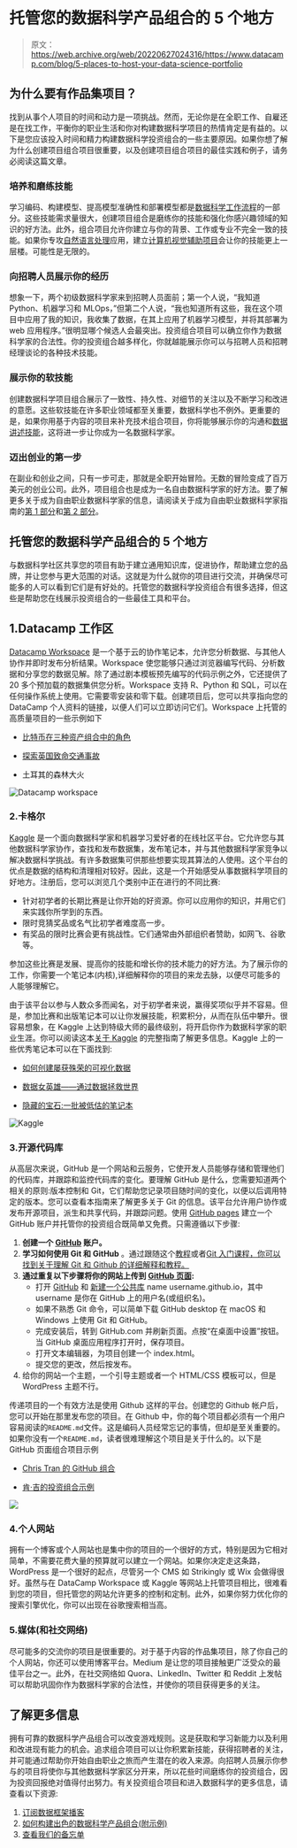 # 托管您的数据科学产品组合的 5 个地方

> 原文：<https://web.archive.org/web/20220627024316/https://www.datacamp.com/blog/5-places-to-host-your-data-science-portfolio>

## 为什么要有作品集项目？

找到从事个人项目的时间和动力是一项挑战。然而，无论你是在全职工作、自雇还是在找工作，平衡你的职业生活和你对构建数据科学项目的热情肯定是有益的。以下是您应该投入时间和精力构建数据科学投资组合的一些主要原因。如果你想了解为什么创建项目组合项目很重要，以及创建项目组合项目的最佳实践和例子，请务必阅读这篇文章。

### 培养和磨练技能

学习编码、构建模型、提高模型准确性和部署模型都是[数据科学工作流程](https://web.archive.org/web/20220604043724/https://www.datacamp.com/blog/what-does-a-data-scientist-do-breaking-down-the-responsibilities-of-data-scientists)的一部分。这些技能需求量很大，创建项目组合是磨练你的技能和强化你感兴趣领域的知识的好方法。此外，组合项目允许你建立与你的背景、工作或专业不完全一致的技能。如果你专攻[自然语言处理](https://web.archive.org/web/20220604043724/https://www.datacamp.com/tracks/natural-language-processing-in-python)应用，建立[计算机视觉辅助项目](https://web.archive.org/web/20220604043724/https://www.datacamp.com/tracks/image-processing)会让你的技能更上一层楼。可能性是无限的。

### 向招聘人员展示你的经历

想象一下，两个初级数据科学家来到招聘人员面前；第一个人说，“我知道 Python、机器学习和 MLOps，”但第二个人说，“我也知道所有这些，我在这个项目中应用了我的知识，我收集了数据，在其上应用了机器学习模型，并将其部署为 web 应用程序。”很明显哪个候选人会最突出。投资组合项目可以确立你作为数据科学家的合法性。你的投资组合越多样化，你就越能展示你可以与招聘人员和招聘经理谈论的各种技术技能。

### 展示你的软技能

创建数据科学项目组合展示了一致性、持久性、对细节的关注以及不断学习和改进的意愿。这些软技能在许多职业领域都至关重要，数据科学也不例外。更重要的是，如果你用基于内容的项目来补充技术组合项目，你将能够展示你的沟通和[数据讲述技能](https://web.archive.org/web/20220604043724/https://www.datacamp.com/podcast/effective-data-storytelling-how-to-turn-insights-into-actions)，这将进一步让你成为一名数据科学家。

### 迈出创业的第一步

在副业和创业之间，只有一步可走，那就是全职开始冒险。无数的冒险变成了百万美元的创业公司。此外，项目组合也是成为一名自由数据科学家的好方法。要了解更多关于成为自由职业数据科学家的信息，请阅读关于成为自由职业数据科学家指南的[第 1 部分](https://web.archive.org/web/20220604043724/https://www.datacamp.com/blog/how-to-become-a-freelance-data-scientist-pt1)和[第 2 部分](https://web.archive.org/web/20220604043724/https://www.datacamp.com/blog/how-to-become-a-freelance-data-scientist-pt-2)。

## 托管您的数据科学产品组合的 5 个地方

与数据科学社区共享您的项目有助于建立通用知识库，促进协作，帮助建立您的品牌，并让您参与更大范围的对话。这就是为什么就你的项目进行交流，并确保尽可能多的人可以看到它们是有好处的。托管您的数据科学投资组合有很多选择，但这些是帮助您在线展示投资组合的一些最佳工具和平台。

## 1.Datacamp 工作区

[Datacamp Workspace](https://web.archive.org/web/20220604043724/https://www.datacamp.com/workspace) 是一个基于云的协作笔记本，允许您分析数据、与其他人协作并即时发布分析结果。Workspace 使您能够只通过浏览器编写代码、分析数据和分享您的数据见解。除了通过剧本模板预先编写的代码示例之外，它还提供了 20 多个预加载的数据集供您分析。Workspace 支持 R、Python 和 SQL，可以在任何操作系统上使用。它需要零安装和零下载。创建项目后，您可以共享指向您的 DataCamp 个人资料的链接，以便人们可以立即访问它们。Workspace 上托管的高质量项目的一些示例如下

*   [比特币在三种资产组合中的角色](https://web.archive.org/web/20220604043724/https://app.datacamp.com/workspace/w/21cc7714-89b7-48e4-b1b3-7733e95e536a#the-role-of-bitcoin-in-a-3-asset-portfolio)

*   [探索英国致命交通事故](https://web.archive.org/web/20220604043724/https://app.datacamp.com/workspace/w/39b1c5ff-f516-4e84-af83-04d8ea361642)

*   土耳其的森林大火

![Datacamp workspace](img/60ad18ad16ec1978c5cfd509f00d6497.png)

### 2.卡格尔

[Kaggle](https://web.archive.org/web/20220604043724/https://www.datacamp.com/blog/what-is-kaggle) 是一个面向数据科学家和机器学习爱好者的在线社区平台。它允许您与其他数据科学家协作，查找和发布数据集，发布笔记本，并与其他数据科学家竞争以解决数据科学挑战。有许多数据集可供那些想要实现其算法的人使用。这个平台的优点是数据的结构和清理相对较好。因此，这是一个开始感受从事数据科学项目的好地方。注册后，您可以浏览几个类别中正在进行的不同比赛:

*   针对初学者的长期比赛是让你开始的好资源。你可以应用你的知识，并用它们来实践你所学到的东西。
*   限时竞猜奖品或名气比初学者难度高一步。
*   有奖品的限时比赛会更有挑战性。它们通常由外部组织者赞助，如网飞、谷歌等。

参加这些比赛是发展、提高你的技能和增长你的技术能力的好方法。为了展示你的工作，你需要一个笔记本(内核),详细解释你的项目的来龙去脉，以便尽可能多的人能够理解它。

由于该平台以参与人数众多而闻名，对于初学者来说，赢得奖项似乎并不容易。但是，参加比赛和出版笔记本可以让你发展技能，积累积分，从而在队伍中攀升。很容易想象，在 Kaggle 上达到特级大师的最终级别，将开启你作为数据科学家的职业生涯。你可以阅读这本[关于 Kaggle](https://web.archive.org/web/20220604043724/https://www.datacamp.com/blog/kaggle-competitions-the-complete-guide) 的完整指南了解更多信息。Kaggle 上的一些优秀笔记本可以在下面找到:

*   [如何创建屡获殊荣的可视化数据](https://web.archive.org/web/20220604043724/https://www.kaggle.com/code/andresionek/how-to-create-award-winning-data-visualizations/notebook)

*   [数据女英雄——通过数据拯救世界](https://web.archive.org/web/20220604043724/https://www.kaggle.com/code/carodias/data-heroines-saving-the-world-through-data/notebook)

*   [隐藏的宝石:一批被低估的笔记本](https://web.archive.org/web/20220604043724/https://www.kaggle.com/code/headsortails/hidden-gems-a-collection-of-underrated-notebooks)

![Kaggle](img/0787af7089565d4b8f7eb58fb05b17bd.png)

### 3.开源代码库

从高层次来说，GitHub 是一个网站和云服务，它使开发人员能够存储和管理他们的代码库，并跟踪和监控代码库的变化。要理解 GitHub 是什么，您需要知道两个相关的原则:版本控制和 Git，它们帮助您记录项目随时间的变化，以便以后调用特定的版本。您可以查看本指南来了解更多关于 Git 的信息。该平台允许用户协作或发布开源项目，派生和共享代码，并跟踪问题。使用 [GitHub pages](https://web.archive.org/web/20220604043724/https://pages.github.com/) 建立一个 GitHub 账户并托管你的投资组合既简单又免费。只需遵循以下步骤:

1.  **创建一个 [GitHub](https://web.archive.org/web/20220604043724/https://github.com/) 账户。**
2.  **学习如何使用 Git 和 GitHub** 。通过跟随这个[教程](https://web.archive.org/web/20220604043724/https://www.datacamp.com/tutorial/github-and-git-tutorial-for-beginners)或者[Git 入门课程，你可以找到关于理解 Git 和 Github 的详细解释和教程。](https://web.archive.org/web/20220604043724/https://www.datacamp.com/courses/introduction-to-git)
3.  **通过重复以下步骤将你的网站上传到 [GitHub 页面](https://web.archive.org/web/20220604043724/https://pages.github.com/):**
    *   打开 [GitHub](https://web.archive.org/web/20220604043724/https://github.com/) 和 [新建一个公共库](https://web.archive.org/web/20220604043724/https://github.com/new) name username.github.io，其中 username 是你在 GitHub 上的用户名(或组织名)。
    *   如果不熟悉 Git 命令，可以简单下载 GitHub desktop 在 macOS 和 Windows 上使用 Git 和 GitHub。
    *   完成安装后，转到 GitHub.com 并刷新页面。点按“在桌面中设置”按钮。当 GitHub 桌面应用程序打开时，保存项目。
    *   打开文本编辑器，为项目创建一个 index.html。
    *   提交您的更改，然后按发布。
4.  给你的网站一个主题，一个引导主题或者一个 HTML/CSS 模板可以，但是 WordPress 主题不行。

传递项目的一个有效方法是使用 Github 这样的平台。创建您的 Github 帐户后，您可以开始在那里发布您的项目。在 Github 中，你的每个项目都必须有一个用户容易阅读的`README.md`文件。这是编码人员经常忘记的事情，但却是至关重要的。如果你没有一个`README.md`，读者很难理解这个项目是关于什么的。以下是 GitHub 页面组合项目示例

*   [Chris Tran 的 GitHub 组合](https://web.archive.org/web/20220604043724/https://chriskhanhtran.github.io/minimal-portfolio/)

*   [肯·吉的投资组合示例](https://web.archive.org/web/20220604043724/https://playingnumbers.github.io/Ken_Portfolio/)

![](img/18bb6a72658331c595e2dcfd7073b6fb.png)

### 4.个人网站

拥有一个博客或个人网站也是集中你的项目的一个很好的方式，特别是因为它相对简单，不需要花费大量的预算就可以建立一个网站。如果你决定走这条路，WordPress 是一个很好的起点，尽管另一个 CMS 如 Strikingly 或 Wix 会做得很好。虽然与在 DataCamp Workspace 或 Kaggle 等网站上托管项目相比，很难看到您的项目，但托管您的网站允许更多的控制和定制。此外，如果你努力优化你的搜索引擎优化，你可以出现在谷歌搜索相当高。

### 5.媒体(和社交网络)

尽可能多的交流你的项目是很重要的。对于基于内容的作品集项目，除了你自己的个人网站，你还可以使用博客平台。Medium 是让您的项目接触更广泛受众的最佳平台之一。此外，在社交网络如 Quora、LinkedIn、Twitter 和 Reddit 上发帖可以帮助巩固你作为数据科学家的合法性，并使你的项目获得更多的关注。

## 了解更多信息

拥有可靠的数据科学产品组合可以改变游戏规则。这是获取和学习新能力以及利用和改进现有能力的机会。追求组合项目可以让你积累新技能，获得招聘者的关注，并可能通过帮助你开始自由职业之旅而产生潜在的收入来源。向招聘人员展示你参与的项目将使你与其他数据科学家区分开来，所以花些时间磨练你的投资组合，因为投资回报绝对值得付出努力。有关投资组合项目和进入数据科学的更多信息，请查看以下资源:

1.  [订阅数据框架播客](https://web.archive.org/web/20220604043724/https://www.datacamp.com/podcast)
2.  [如何构建出色的数据科学产品组合(附示例)](https://web.archive.org/web/20220604043724/https://www.datacamp.com/blog/how-to-build-a-great-data-science-portfolio-with-examples)
3.  [查看我们的备忘单](https://web.archive.org/web/20220604043724/https://www.datacamp.com/cheat-sheet)